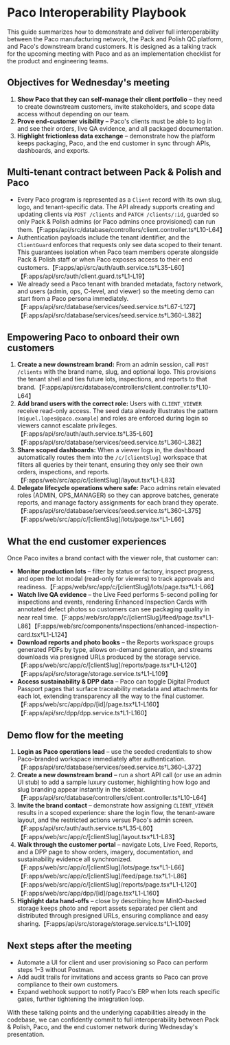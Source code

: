 # Paco Interoperability Playbook

This guide summarizes how to demonstrate and deliver full interoperability between the Paco manufacturing network, the Pack and Polish QC platform, and Paco's downstream brand customers. It is designed as a talking track for the upcoming meeting with Paco and as an implementation checklist for the product and engineering teams.

## Objectives for Wednesday's meeting

1. **Show Paco that they can self-manage their client portfolio** – they need to create downstream customers, invite stakeholders, and scope data access without depending on our team.
2. **Prove end-customer visibility** – Paco's clients must be able to log in and see their orders, live QA evidence, and all packaged documentation.
3. **Highlight frictionless data exchange** – demonstrate how the platform keeps packaging, Paco, and the end customer in sync through APIs, dashboards, and exports.

## Multi-tenant contract between Pack & Polish and Paco

- Every Paco program is represented as a `Client` record with its own slug, logo, and tenant-specific data. The API already supports creating and updating clients via `POST /clients` and `PATCH /clients/:id`, guarded so only Pack & Polish admins (or Paco admins once provisioned) can run them.【F:apps/api/src/database/controllers/client.controller.ts†L10-L64】
- Authentication payloads include the tenant identifier, and the `ClientGuard` enforces that requests only see data scoped to their tenant. This guarantees isolation when Paco team members operate alongside Pack & Polish staff or when Paco exposes access to their end customers.【F:apps/api/src/auth/auth.service.ts†L35-L60】【F:apps/api/src/auth/client.guard.ts†L1-L19】
- We already seed a Paco tenant with branded metadata, factory network, and users (admin, ops, C-level, and viewer) so the meeting demo can start from a Paco persona immediately.【F:apps/api/src/database/services/seed.service.ts†L67-L127】【F:apps/api/src/database/services/seed.service.ts†L360-L382】

## Empowering Paco to onboard their own customers

1. **Create a new downstream brand:** From an admin session, call `POST /clients` with the brand name, slug, and optional logo. This provisions the tenant shell and ties future lots, inspections, and reports to that brand.【F:apps/api/src/database/controllers/client.controller.ts†L10-L64】
2. **Add brand users with the correct role:** Users with `CLIENT_VIEWER` receive read-only access. The seed data already illustrates the pattern (`miguel.lopes@paco.example`) and roles are enforced during login so viewers cannot escalate privileges.【F:apps/api/src/auth/auth.service.ts†L35-L60】【F:apps/api/src/database/services/seed.service.ts†L360-L382】
3. **Share scoped dashboards:** When a viewer logs in, the dashboard automatically routes them into the `/c/[clientSlug]` workspace that filters all queries by their tenant, ensuring they only see their own orders, inspections, and reports.【F:apps/web/src/app/c/[clientSlug]/layout.tsx†L1-L83】
4. **Delegate lifecycle operations where safe:** Paco admins retain elevated roles (ADMIN, OPS_MANAGER) so they can approve batches, generate reports, and manage factory assignments for each brand they operate.【F:apps/api/src/database/services/seed.service.ts†L360-L375】【F:apps/web/src/app/c/[clientSlug]/lots/page.tsx†L1-L66】

## What the end customer experiences

Once Paco invites a brand contact with the viewer role, that customer can:

- **Monitor production lots** – filter by status or factory, inspect progress, and open the lot modal (read-only for viewers) to track approvals and readiness.【F:apps/web/src/app/c/[clientSlug]/lots/page.tsx†L1-L66】
- **Watch live QA evidence** – the Live Feed performs 5-second polling for inspections and events, rendering Enhanced Inspection Cards with annotated defect photos so customers can see packaging quality in near real time.【F:apps/web/src/app/c/[clientSlug]/feed/page.tsx†L1-L86】【F:apps/web/src/components/inspections/enhanced-inspection-card.tsx†L1-L124】
- **Download reports and photo books** – the Reports workspace groups generated PDFs by type, allows on-demand generation, and streams downloads via presigned URLs produced by the storage service.【F:apps/web/src/app/c/[clientSlug]/reports/page.tsx†L1-L120】【F:apps/api/src/storage/storage.service.ts†L1-L109】
- **Access sustainability & DPP data** – Paco can toggle Digital Product Passport pages that surface traceability metadata and attachments for each lot, extending transparency all the way to the final customer.【F:apps/web/src/app/dpp/[id]/page.tsx†L1-L160】【F:apps/api/src/dpp/dpp.service.ts†L1-L160】

## Demo flow for the meeting

1. **Login as Paco operations lead** – use the seeded credentials to show Paco-branded workspace immediately after authentication.【F:apps/api/src/database/services/seed.service.ts†L360-L372】
2. **Create a new downstream brand** – run a short API call (or use an admin UI stub) to add a sample luxury customer, highlighting how logo and slug branding appear instantly in the sidebar.【F:apps/api/src/database/controllers/client.controller.ts†L10-L64】
3. **Invite the brand contact** – demonstrate how assigning `CLIENT_VIEWER` results in a scoped experience: share the login flow, the tenant-aware layout, and the restricted actions versus Paco's admin screen.【F:apps/api/src/auth/auth.service.ts†L35-L60】【F:apps/web/src/app/c/[clientSlug]/layout.tsx†L1-L83】
4. **Walk through the customer portal** – navigate Lots, Live Feed, Reports, and a DPP page to show orders, imagery, documentation, and sustainability evidence all synchronized.【F:apps/web/src/app/c/[clientSlug]/lots/page.tsx†L1-L66】【F:apps/web/src/app/c/[clientSlug]/feed/page.tsx†L1-L86】【F:apps/web/src/app/c/[clientSlug]/reports/page.tsx†L1-L120】【F:apps/web/src/app/dpp/[id]/page.tsx†L1-L160】
5. **Highlight data hand-offs** – close by describing how MinIO-backed storage keeps photo and report assets separated per client and distributed through presigned URLs, ensuring compliance and easy sharing.【F:apps/api/src/storage/storage.service.ts†L1-L109】

## Next steps after the meeting

- Automate a UI for client and user provisioning so Paco can perform steps 1–3 without Postman.
- Add audit trails for invitations and access grants so Paco can prove compliance to their own customers.
- Expand webhook support to notify Paco's ERP when lots reach specific gates, further tightening the integration loop.

With these talking points and the underlying capabilities already in the codebase, we can confidently commit to full interoperability between Pack & Polish, Paco, and the end customer network during Wednesday's presentation.
